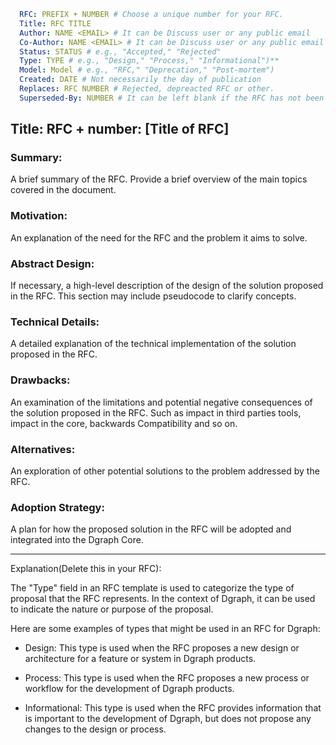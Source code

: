 ```yaml
  RFC: PREFIX + NUMBER # Choose a unique number for your RFC.
  Title: RFC TITLE
  Author: NAME <EMAIL> # It can be Discuss user or any public email
  Co-Author: NAME <EMAIL> # It can be Discuss user or any public email and you can add more lines with co-authors.
  Status: STATUS # e.g., "Accepted," "Rejected"
  Type: TYPE # e.g., "Design," "Process," "Informational")**
  Model: Model # e.g., "RFC," "Deprecation," "Post-mortem")
  Created: DATE # Not necessarily the day of publication
  Replaces: RFC NUMBER # Rejected, depreacted RFC or other.
  Superseded-By: NUMBER # It can be left blank if the RFC has not been superseded.
```



## Title: RFC + number: [Title of RFC]

### Summary:

A brief summary of the RFC. Provide a brief overview of the main topics covered in the document.

###  Motivation:

An explanation of the need for the RFC and the problem it aims to solve.

### Abstract Design:

If necessary, a high-level description of the design of the solution proposed in the RFC. This section may include pseudocode to clarify concepts.

### Technical Details:

A detailed explanation of the technical implementation of the solution proposed in the RFC.

### Drawbacks:

An examination of the limitations and potential negative consequences of the solution proposed in the RFC.
Such as impact in third parties tools, impact in the core, backwards Compatibility and so on.

### Alternatives:

An exploration of other potential solutions to the problem addressed by the RFC.

### Adoption Strategy:

A plan for how the proposed solution in the RFC will be adopted and integrated into the Dgraph Core.


--------

Explanation(Delete this in your RFC):

The "Type" field in an RFC template is used to categorize the type of proposal that the RFC represents. In the context of Dgraph, it can be used to indicate the nature or purpose of the proposal.

Here are some examples of types that might be used in an RFC for Dgraph:

* Design: This type is used when the RFC proposes a new design or architecture for a feature or system in Dgraph products.

* Process: This type is used when the RFC proposes a new process or workflow for the development of Dgraph products.

* Informational: This type is used when the RFC provides information that is important to the development of Dgraph, but does not propose any changes to the design or process.
